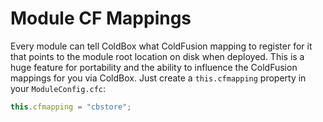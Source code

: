 # Module CF Mappings

Every module can tell ColdBox what ColdFusion mapping to register for it that points to the module root location on disk when deployed. This is a huge feature for portability and the ability to influence the ColdFusion mappings for you via ColdBox. Just create a `this.cfmapping` property in your `ModuleConfig.cfc`:

```javascript
this.cfmapping = "cbstore";
```

